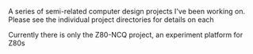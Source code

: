 
A series of semi-related computer design projects I've been working on.  Please see
the individual project directories for details on each

Currently there is only the Z80-NCQ project, an experiment platform for Z80s

